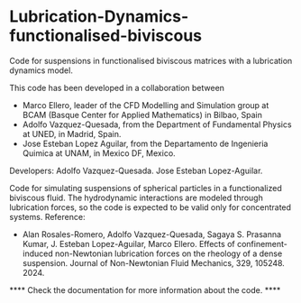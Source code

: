 # Lubrication-Dynamics-functionalised-biviscous
Code for suspensions in functionalised biviscous matrices with a lubrication dynamics model.

This code has been developed  in a collaboration between

 - Marco Ellero, leader of the  CFD Modelling and Simulation group at
    BCAM (Basque Center for Applied Mathematics) in Bilbao, Spain
 - Adolfo Vazquez-Quesada, from the Department of Fundamental Physics
    at UNED, in Madrid, Spain.
 - Jose Esteban  Lopez Aguilar,  from the Departamento  de Ingenieria
    Quimica at UNAM, in Mexico DF, Mexico.

 Developers: Adolfo Vazquez-Quesada.
             Jose Esteban Lopez-Aguilar.

 Code  for  simulating  suspensions  of  spherical  particles  in  a
 functionalized biviscous  fluid. The  hydrodynamic interactions  are
 modeled through lubrication  forces, so the code is  expected to be
 valid only for concentrated systems.
 Reference:
   - Alan    Rosales-Romero,    Adolfo   Vazquez-Quesada,    Sagaya
      S.   Prasanna   Kumar,   J.   Esteban   Lopez-Aguilar,   Marco
      Ellero.    Effects   of    confinement-induced   non-Newtonian
      lubrication   forces    on   the    rheology   of    a   dense
      suspension.  Journal of  Non-Newtonian  Fluid Mechanics,  329,
      105248. 2024.
   
**** Check the documentation for more information about the code. ****
